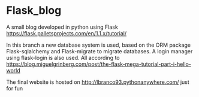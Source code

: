 # Flask_blog
A small blog developed in python using Flask https://flask.palletsprojects.com/en/1.1.x/tutorial/

In this branch a new database system is used, based on the ORM package Flask-sqlalchemy and Flask-migrate to migrate databases. A login manager using flask-login is also used. All according to https://blog.miguelgrinberg.com/post/the-flask-mega-tutorial-part-i-hello-world

The final website is hosted on http://lbranco93.pythonanywhere.com/ just for fun

